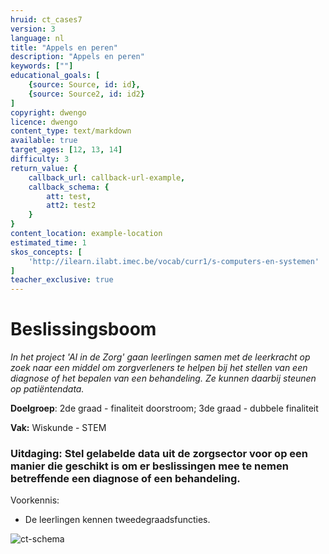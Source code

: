 ```yaml
---
hruid: ct_cases7
version: 3
language: nl
title: "Appels en peren"
description: "Appels en peren"
keywords: [""]
educational_goals: [
    {source: Source, id: id}, 
    {source: Source2, id: id2}
]
copyright: dwengo
licence: dwengo
content_type: text/markdown
available: true
target_ages: [12, 13, 14]
difficulty: 3
return_value: {
    callback_url: callback-url-example,
    callback_schema: {
        att: test,
        att2: test2
    }
}
content_location: example-location
estimated_time: 1
skos_concepts: [
    'http://ilearn.ilabt.imec.be/vocab/curr1/s-computers-en-systemen'
]
teacher_exclusive: true
---
```

# Beslissingsboom

*In het project 'AI in de Zorg' gaan leerlingen samen met de leerkracht op zoek naar een middel om zorgverleners te helpen bij het stellen van een diagnose of het bepalen van een behandeling. Ze kunnen daarbij steunen op patiëntendata.*  

**Doelgroep**: 2de graad - finaliteit doorstroom; 3de graad - dubbele finaliteit

**Vak:** Wiskunde - STEM 

### Uitdaging: Stel gelabelde data uit de zorgsector voor op een manier die geschikt is om er beslissingen mee te nemen betreffende een diagnose of een behandeling.

Voorkennis:

* De leerlingen kennen tweedegraadsfuncties.
 
![ct-schema](@learning-object/m_ct_cases7/nl/3)


